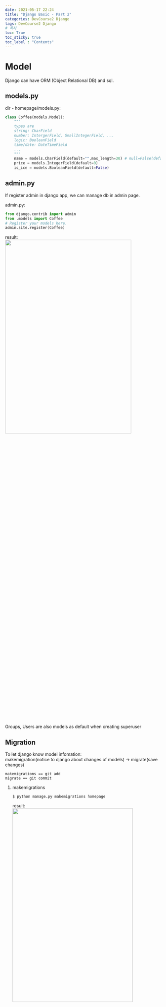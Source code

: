 ```yaml
---
date: 2021-05-17 22:24
title: "Django Basic - Part 2"
categories: DevCourse2 Django
tags: DevCourse2 Django
# 목차
toc: True  
toc_sticky: true 
toc_label : "Contents"
---
```


# Model
Django can have ORM (Object Relational DB) and sql.  

## models.py
dir - homepage/models.py:  
```python
class Coffee(models.Model):
    """
    types are
    string: CharField
    number: IntergerField, SmallIntegerField, ...
    logic: BooleanField
    time/date: DateTimeField
    ...
    """
    name = models.CharField(default="",max_length=30) # null=False(default): must have value
    price = models.IntegerField(default=0)
    is_ice = models.BooleanField(default=False)
```  

## admin.py
If register admin in django app, we can manage db in admin page.  

admin.py:  
```python
from django.contrib import admin
from .models import Coffee
# Register your models here.
admin.site.register(Coffee)
```

result:  
<img src="/assets/images/coffee-models.png" width="90%" height="40%">  
Groups, Users are also models as default when creating superuser  

## Migration
To let django know model infomation:  
makemigration(notice to django about changes of models) -> migrate(save changes)  
```
makemigrations == git add  
migrate == git commit  
```  

1. makemigrations  
    ```
    $ python manage.py makemigrations homepage
    ```  
    result:  
    <img src="/assets/images/makemigration.png" width="90%" height="40%">  

2. migrate  
    ```
    $ python manage.py migrate
    ```  
    result:  
    <img src="/assets/images/migrate.png" width="90%" height="40%">  

    result of page:  
    <img src="/assets/images/migrate-page.png" width="90%" height="40%">  

## Display class's attribute
added two objects in coffee:  
result:  
<img src="/assets/images/two-coffee-obj.png" width="90%" height="40%">  

Display class object as its attribute(name):  
```python
##### models.py #####

class Coffee(models.Model):

    def __str__(self):
        return self.name

    name = models.CharField(default="",max_length=30) # null=False(default): must have value
    price = models.IntegerField(default=0)
    is_ice = models.BooleanField(default=False)
```
result:  
<img src="/assets/images/coffee-object-name.png" width="90%" height="40%">  

## coffe page view
1. Add coffee_view to views.py  

    homepage/views.py:  
    ```python
    from django.shortcuts import HttpResponse, render
    from .models import Coffee # import Coffee class

    ...

    def coffee_view(request):
        coffee_all = Coffee.objects.all() # all, get, filter, ...
        return render(request, 'coffee.html', {"coffee_list":coffee_all})

    ```  

2. Make Coffe Template  

    homepage/template/coffee.html:  
    ```html
    <!DOCTYPE html>
    <html>
        <head>
            <title>Coffee List</title>
            
        </head>

        <body>
            <h1>My Coffee List</h1>
            <p>{%raw%}{{coffee_list}}{%endraw%}</p>
        </body>
    </html>
    ```

3. Add urls.py in webproj/urls.py  

    ```python
    from django.contrib import admin
    from django.urls import path
    from homepage.views import index, coffee_view

    urlpatterns = [
        path('', index), # localhost/
        path('admin/', admin.site.urls), # localhost/admin
        path('coffee/', coffee_view), # localhost/coffee
    ]

    ```  
    result:  
    <img src="/assets/images/coffee-page.png" width="90%" height="40%">  

4. Display as Objects' attributes.  
    ```html
    <!DOCTYPE html>
    <html>
        <head>
            <title>Coffee List</title>
            
        </head>

        <body>
            <h1>My Coffee List</h1>
            {%raw%}{% for coffee in coffee_list %}{%endraw%}
                <p>{%raw%}{{coffee.name}}, {{coffee.price}}{%endraw%}</p>
            {%raw%}{% endfor %}{%endraw%}
        </body>
    </html>
    ```  
    result:  
    <img src="/assets/images/coffee-obj-attributes.png" width="60%" height="40%">  

## Summary
### Process
1. Make a model (ORM) in **homepage/models.py**
2. Register Admin User of the model in **homepage/admin.py**
3. Do Migration (makemigrations(git add), migrate(git commit))
4. Make a template in **template/your.html**
5. Make a view in **homepage/views.py** (input: template-html, data-models class)
6. Add a url in **/urls.py**

# Form
homepage/forms.py:  

## Make forms.py
```python
from django import forms

from .models import Coffee

# forms.ModelForm

class CoffeeForm(forms.ModelForm): # ModelForm을 상속받는 CoffeForm 생성
    class Meta:
        model = Coffee # model
        fields = ('name', 'price', 'is_ice') # name, price, is_ice

```  

## Add to views.py
```python
from django.shortcuts import HttpResponse, render
from .models import Coffee
from .forms import CoffeeForm

...

def coffee_view(request):
    coffee_all = Coffee.objects.all() # all, get, filter, ...
    form = CoffeeForm()
    return render(request, 'coffee.html', {"coffee_list":coffee_all, "coffee_form":form})
```  

## Modify Template
### Without Submit(save) Button
coffee.html:  
```html
    <body>
        <h1>My Coffee List</h1>
        {%raw%}{% for coffee in coffee_list %}{%endraw%}
            <p>{%raw%}{{coffee.name}}, {{coffee.price}}{%endraw%}</p>
        {%raw%}{% endfor%}{%endraw%}

        <form action="">
            {%raw%}{{ coffee_form.as_p}}{%endraw%} <!-- as_p: as paragraph -->
        </form>
    </body>
```  
result:  
<img src="/assets/images/form-noaction.png" width="60%" height="40%">  

### Add Save Button
```html
    <body>
        <h1>My Coffee List</h1>
        {%raw%}{% for coffee in coffee_list %}{%endraw%}
            <p>{%raw%}{{coffee.name}}, {{coffee.price}}{%endraw%}</p>
        {%raw%}{% endfor%}{%endraw%}

        <form action="" method="POST">
            {%raw%}{{ coffee_form.as_p}}{%endraw%} <!-- as_p: as paragraph -->
            <button type="submit">Save</button>
        </form>
    </body>
```  
result:  
<img src="/assets/images/form-save.png" width="60%" height="40%">  


#### Form needs Verification
After push save button:  
<img src="/assets/images/form-error.png" width="100%" height="40%">  

To solve this,  
Add CSRF Token:  
```html
    <body>
        <h1>My Coffee List</h1>
        {%raw%}{% for coffee in coffee_list %}{%endraw%}
            <p>{%raw%}{{coffee.name}}, {{coffee.price}}{%endraw%}</p>
        {%raw%}{% endfor%}{%endraw%}

        <form action="" method="POST">{%raw%}{% csrf_token %}{%endraw%}
            {%raw%}{{ coffee_form.as_p}}{%endraw%} <!-- as_p: as paragraph -->
            <button type="submit">Save</button>
        </form>
    </body>
```  
To get information from the page as "Save" Button,  
Modify views.py.  
```python
def coffee_view(request):
    coffee_all = Coffee.objects.all() # all, get, filter, ...
    # if request is POST
        # Complete Form by POST
        # If valid, save it.
    if request.method=="POST":
        form  = CoffeeForm(request.POST)
        if form.is_valid(): #
            form.save()
    
    form = CoffeeForm()
    return render(request, 'coffee.html', {"coffee_list":coffee_all, "coffee_form":form})
```  
result:  
<img src="/assets/images/form-post.png" width="60%" height="40%">  

